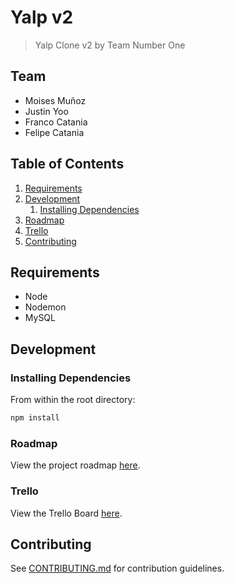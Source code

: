 # Yalp v2

> Yalp Clone v2 by Team Number One

## Team

  - Moises Muñoz
  - Justin Yoo
  - Franco Catania
  - Felipe Catania

## Table of Contents

1. [Requirements](#requirements)
1. [Development](#development)
    1. [Installing Dependencies](#installing-dependencies)
1. [Roadmap](#roadmap)
1. [Trello](#trello)
1. [Contributing](#contributing)


## Requirements

- Node
- Nodemon
- MySQL

## Development

### Installing Dependencies

From within the root directory:

```sh
npm install
```

### Roadmap

View the project roadmap [here](https://docs.google.com/document/d/1z-DjJWslR3B-Ow_CfHWpx_we7WaY8cNYswiyhpoya00/edit#).

### Trello

View the Trello Board [here](https://trello.com/b/z7pRK1W1/yalp-extended-version).

## Contributing

See [CONTRIBUTING.md](https://github.com/unexpected-lion/ourglass/blob/master/contributing.md) for contribution guidelines.
